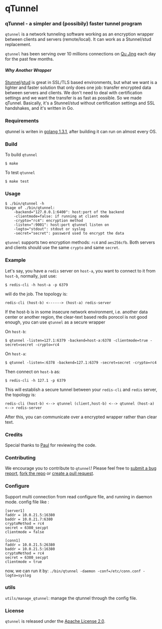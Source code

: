 # qTunnel

### qTunnel - a simpler and (possibily) faster tunnel program

`qtunnel` is a network tunneling software working as an encryption wrapper between clients and servers (remote/local). It can work as a Stunnel/stud replacement.

`qtunnel` has been serving over 10 millions connections on [Qu Jing](http://getqujing.com) each day for the past few months.

##### Why Another Wrapper

[Stunnel](https://www.stunnel.org/index.html)/[stud](https://github.com/bumptech/stud) is great in SSL/TLS based environments, but what we want is a lighter and faster solution that only does one job: transfer encrypted data between servers and clients. We don't need to deal with certification settings and we want the transfer is as fast as possible. So we made qTunnel. Basically, it's a Stunnel/stud without certification settings and SSL handshakes, and it's written in Go.

### Requirements

qtunnel is writen in [golang 1.3.1](http://golang.org/dl/), after building it can run on almost every OS.

### Build

To build `qtunnel`

`$ make`

To test `qtunnel`

`$ make test`

### Usage

	$ ./bin/qtunnel -h
	Usage of ./bin/qtunnel:
		-backend="127.0.0.1:6400": host:port of the backend
		-clientmode=false: if running at client mode
		-crypto="rc4": encryption method
		-listen=":9001": host:port qtunnel listen on
		-logto="stdout": stdout or syslog
		-secret="secret": password used to encrypt the data
 		
`qtunnel` supports two encryption methods: `rc4` and `aes256cfb`. Both servers and clients should use the same `crypto` and same `secret`.

### Example

Let's say, you have a `redis` server on `host-a`, you want to connect to it from `host-b`, normally, just use:

	$ redis-cli -h host-a -p 6379

will do the job. The topology is:

	redis-cli (host-b) <------> (host-a) redis-server

If the host-b is in some insecure network environment, i.e. another data center or another region, the clear-text based redis porocol is not good enough, you can use `qtunnel` as a secure wrapper

On `host-b`:

	$ qtunnel -listen=127.1:6379 -backend=host-a:6378 -clientmode=true -secret=secret -crypto=rc4

On `host-a`:

	$ qtunnel -listen=:6378 -backend=127.1:6379 -secret=secret -crypto=rc4

Then connect on `host-b` as:

	$ redis-cli -h 127.1 -p 6379

This will establish a secure tunnel between your `redis-cli` and `redis` server, the topology is:

	redis-cli (host-b) <--> qtunnel (client,host-b) <--> qtunnel (host-a) <--> redis-server

After this, you can communicate over a encrypted wrapper rather than clear text.

### Credits

Special thanks to [Paul](http://paulrosenzweig.com) for reviewing the code.

### Contributing

We encourage you to contribute to `qtunnel`! Please feel free to [submit a bug report](https://github.com/getqujing/qtunnel/issues), [fork the repo](https://github.com/getqujing/qtunnel/fork) or [create a pull request](https://github.com/getqujing/qtunnel/pulls).

### Configure

Support multi connection from read configure file, and running in daemon mode. config file like :
```
[server1]
faddr = 10.0.21.5:16380
baddr = 10.0.21.7:6380
cryptoMethod = rc4
secret = 6380_secypt
clientmode = false

[conn1]
faddr = 10.0.21.5:26380
baddr = 10.0.21.5:16380
cryptoMethod = rc4
secret = 6380_secypt
clientmode = true
```

now, we can run it by:
```./bin/qtunnel -daemon -conf=/etc/conn.conf -logto=syslog```

### utils

`utils/manage_qtunnel`: manage the qtunnel through the config file.

### License

`qtunnel` is released under the [Apache License 2.0](http://www.apache.org/licenses/LICENSE-2.0.html).

